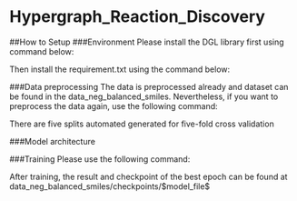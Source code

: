 # Hypergraph_Reaction_Discovery

##How to Setup
###Environment
Please install the DGL library first using command below:

Then install the requirement.txt using the command below:


###Data preprocessing
The data is preprocessed already and dataset can be found in the data\_neg\_balanced\_smiles. Nevertheless, if you want to preprocess the data again, use the following command:


There are five splits automated generated for five-fold cross validation

###Model architecture

###Training
Please use the following command:


After training, the result and checkpoint of the best epoch can be found at data\_neg\_balanced\_smiles/checkpoints/\$model\_file\$
